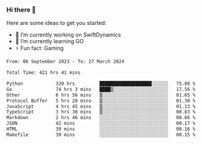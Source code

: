 ### Hi there 👋

Here are some ideas to get you started:

- 🔭 I’m currently working on SwiftDynamics
- 🌱 I’m currently learning GO
-  ⚡ Fun fact: Gaming
  
  <!--
- 👯 I’m looking to collaborate on ...
- 🤔 I’m looking for help with ...
- 💬 Ask me about ...
- 📫 How to reach me: ...
- 😄 Pronouns: ...
-->

<!--START_SECTION:waka-->

```txt
From: 06 September 2023 - To: 27 March 2024

Total Time: 421 hrs 41 mins

Python            320 hrs         ███████████████████░░░░░░   75.88 %
Go                74 hrs 3 mins   ████▒░░░░░░░░░░░░░░░░░░░░   17.56 %
Other             6 hrs 56 mins   ▒░░░░░░░░░░░░░░░░░░░░░░░░   01.65 %
Protocol Buffer   5 hrs 28 mins   ▒░░░░░░░░░░░░░░░░░░░░░░░░   01.30 %
JavaScript        4 hrs 45 mins   ▒░░░░░░░░░░░░░░░░░░░░░░░░   01.13 %
TypeScript        3 hrs 30 mins   ▒░░░░░░░░░░░░░░░░░░░░░░░░   00.83 %
Markdown          2 hrs 46 mins   ░░░░░░░░░░░░░░░░░░░░░░░░░   00.66 %
JSON              42 mins         ░░░░░░░░░░░░░░░░░░░░░░░░░   00.17 %
HTML              39 mins         ░░░░░░░░░░░░░░░░░░░░░░░░░   00.16 %
Makefile          39 mins         ░░░░░░░░░░░░░░░░░░░░░░░░░   00.15 %
```

<!--END_SECTION:waka-->
